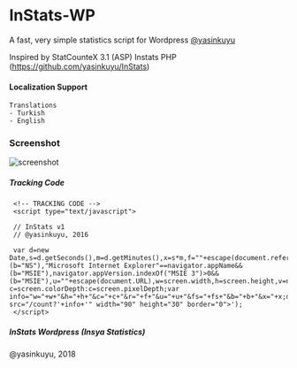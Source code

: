 # InStats-WP
A fast, very simple statistics script for Wordpress [@yasinkuyu](https://twitter.com/yasinkuyu)
 
Inspired by StatCounteX 3.1 (ASP)
Instats PHP (https://github.com/yasinkuyu/InStats)

#### Localization Support 
    Translations
    - Turkish
    - English

### Screenshot
 
![screenshot](https://cloud.githubusercontent.com/assets/204635/14124634/38a167fe-f60f-11e5-92c5-872c613a0903.png)

##### Tracking Code

     <!-- TRACKING CODE -->
     <script type="text/javascript">
     
     // InStats v1
     // @yasinkuyu, 2016
     
     var d=new Date,s=d.getSeconds(),m=d.getMinutes(),x=s*m,f=""+escape(document.referrer),j=navigator.javaEnabled();"Netscape"==navigator.appName&&(b="NS"),"Microsoft Internet Explorer"==navigator.appName&&(b="MSIE"),navigator.appVersion.indexOf("MSIE 3")>0&&(b="MSIE"),u=""+escape(document.URL),w=screen.width,h=screen.height,v=navigator.appName,fs=window.screen.fontSmoothingEnabled,"Netscape"!=v?c=screen.colorDepth:c=screen.pixelDepth;var info="w="+w+"&h="+h+"&c="+c+"&r="+f+"&u="+u+"&fs="+fs+"&b="+b+"&x="+x;document.write('<img src="/count?'+info+'" width="90" height="30" border="0">');
     </script>


##### InStats Wordpress (Insya Statistics)

@yasinkuyu, 2018
